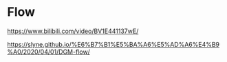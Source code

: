

# Flow

https://www.bilibili.com/video/BV1E441137wE/

https://slyne.github.io/%E6%B7%B1%E5%BA%A6%E5%AD%A6%E4%B9%A0/2020/04/01/DGM-flow/